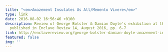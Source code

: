 ```yaml
---
title: "<em>Amazement Insulates Us All/Memento Vivere</em>"
type: link
date: 2016-08-02 16:56:46 +0100
description: Review of George Bolster & Damian Doyle's exhibition at the Lab, Dublin,
  published in Enclave Review 14, August 2016, pp. 6-7
link: http://enclavereview.org/george-bolster-damian-doyle-amazement-insulates-us-all-memento-vivere/
featured: false
img: ''
---
```

